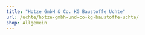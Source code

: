 ```yaml
---
title: "Hotze GmbH & Co. KG Baustoffe Uchte"
url: /uchte/hotze-gmbh-und-co-kg-baustoffe-uchte/
shop: Allgemein
---
```

